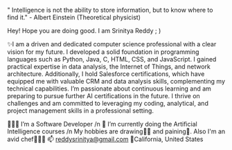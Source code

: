 " Intelligence is not the ability to store information, but to know where to find it."
                                                                          - Albert Einstein
                                                                           (Theoretical physicist)


Hey! Hope you are doing good. 
I am Srinitya Reddy ; )

✨I am a driven and dedicated computer science professional with a clear vision for my future.
I developed a solid foundation in programming languages such as Python, Java, C, HTML, CSS, and JavaScript. 
I gained practical expertise in data analysis, the Internet of Things, and network architecture.
Additionally, I hold Salesforce certifications, which have equipped me with valuable CRM and data analysis skills, complementing my technical capabilities. 
I’m passionate about continuous learning and am preparing to pursue further AI certifications in the future.
I thrive on challenges and am committed to leveraging my coding, analytical, and project management skills in a professional setting.


👩🏻‍💻 I’m a Software Developer /n
📱 I’m currently doing the Artificial Intelligence courses /n
My hobbies are drawing✍🏼 and paining🎨. Also I'm an avid chef👩🏻‍🍳
📫 reddysrinitya@gmail.com
📍California, United States
